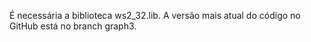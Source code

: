 É necessária a biblioteca ws2_32.lib.
A versão mais atual do código no GitHub está no branch graph3.
